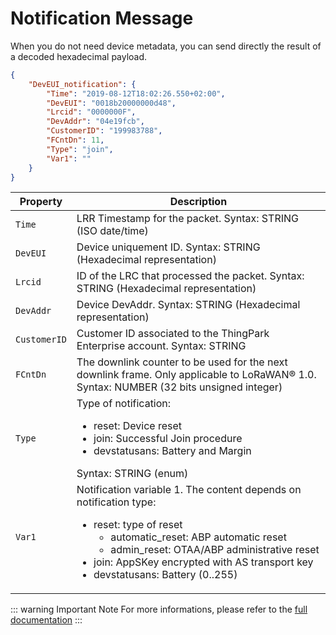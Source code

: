 # Notification Message 

When you do not need device metadata, you can send directly the result of a decoded hexadecimal payload. 

```json
{
    "DevEUI_notification": {
        "Time": "2019-08-12T18:02:26.550+02:00",
        "DevEUI": "0018b20000000d48",
        "Lrcid": "0000000F",
        "DevAddr": "04e19fcb",
        "CustomerID": "199983788",
        "FCntDn": 11,
        "Type": "join",
        "Var1": ""
    }
}
```

| Property | Description |
| -------- | ----------- |
| ```Time``` | LRR Timestamp for the packet. Syntax: STRING (ISO date/time) |
| ```DevEUI``` | Device uniquement ID. Syntax: STRING (Hexadecimal representation) |
| ```Lrcid``` | ID of the LRC that processed the packet. Syntax: STRING (Hexadecimal representation) |
| ```DevAddr``` | Device DevAddr. Syntax: STRING (Hexadecimal representation) |
| ```CustomerID``` | Customer ID associated to the ThingPark Enterprise account. Syntax: STRING |
| ```FCntDn``` | The downlink counter to be used for the next downlink frame. Only applicable to LoRaWAN® 1.0. Syntax: NUMBER (32 bits unsigned integer) |
| ```Type``` | Type of notification:<ul><li>reset: Device reset</li><li>join: Successful Join procedure</li><li>devstatusans: Battery and Margin</li></ul>Syntax: STRING (enum) |
| ```Var1``` | Notification variable 1. The content depends on notification type:<ul><li>reset: type of reset<ul><li>automatic_reset: ABP automatic reset</li><li>admin_reset: OTAA/ABP administrative reset</li></ul></li><li>join: AppSKey encrypted with AS transport key</li><li>devstatusans: Battery (0..255)</li></ul> |


::: warning Important Note
For more informations, please refer to the [full documentation](https://docs.thingpark.com/thingpark-enterprise/6.1/Content/Resources/DocLibrary/TPE6.1/TP_Enterprise_6.1-rev.5_LRC-AS%20Tunnel%20Interface%20Developer%20Guide_LoRaWAN.pdf)
:::

[comment]: <> (<hyvor></hyvor>)
